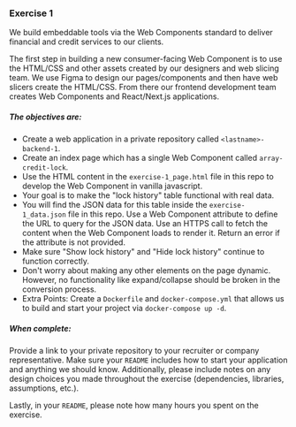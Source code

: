 ### Exercise 1

We build embeddable tools via the Web Components standard to deliver financial and credit services to our clients.

The first step in building a new consumer-facing Web Component is to use the HTML/CSS and other assets created by our designers and web slicing team. We use Figma to design our pages/components and then have web slicers create the HTML/CSS. From there our frontend development team creates Web Components and React/Next.js applications.

##### The objectives are:

- Create a web application in a private repository called `<lastname>-backend-1`.
- Create an index page which has a single Web Component called `array-credit-lock`.
- Use the HTML content in the `exercise-1_page.html` file in this repo to develop the Web Component in vanilla javascript.
- Your goal is to make the "lock history" table functional with real data.
- You will find the JSON data for this table inside the `exercise-1_data.json` file in this repo. Use a Web Component attribute to define the URL to query for the JSON data. Use an HTTPS call to fetch the content when the Web Component loads to render it. Return an error if the attribute is not provided.
- Make sure "Show lock history" and "Hide lock history" continue to function correctly.
- Don't worry about making any other elements on the page dynamic. However, no functionality like expand/collapse should be broken in the conversion process.
- Extra Points: Create a `Dockerfile` and `docker-compose.yml` that allows us to build and start your project via `docker-compose up -d`. 

##### When complete:

Provide a link to your private repository to your recruiter or company representative. Make sure your `README` includes how to start your application and anything we should know. Additionally, please include notes on any design choices you made throughout the exercise (dependencies, libraries, assumptions, etc.).

Lastly, in your `README`, please note how many hours you spent on the exercise.